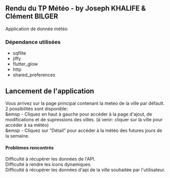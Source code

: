 ## Rendu du TP Météo - by Joseph KHALIFE & Clément BILGER

Application de donnée météo

### Dépendance utilisées

- sqflite
- jiffy
- flutter_glow
- http
- shared_preferences

## Lancement de l'application

Vous arrivez sur la page principal contenant la meteo de la ville par défault.
2 possibilités sont disponible:<br>
                   &emsp - Cliquez en haut à gauche pour accéder à la page d'ajout, de modifications et de supressions des villes. (à venir: cliquer sur la ville pour accéder à sa météo)
                   <br>&emsp - Cliquez sur "Détail" pour accéder à la météo des futures jours de la semaine.


#### Problèmes rencontrés

Difficulté à récupérer les données de l'API.<br>
Difficulté à rendre les icons dynamiques.<br>
Difficulté à récupérer les données d'api de la ville souhaitée par l'utilisateur.<br>
